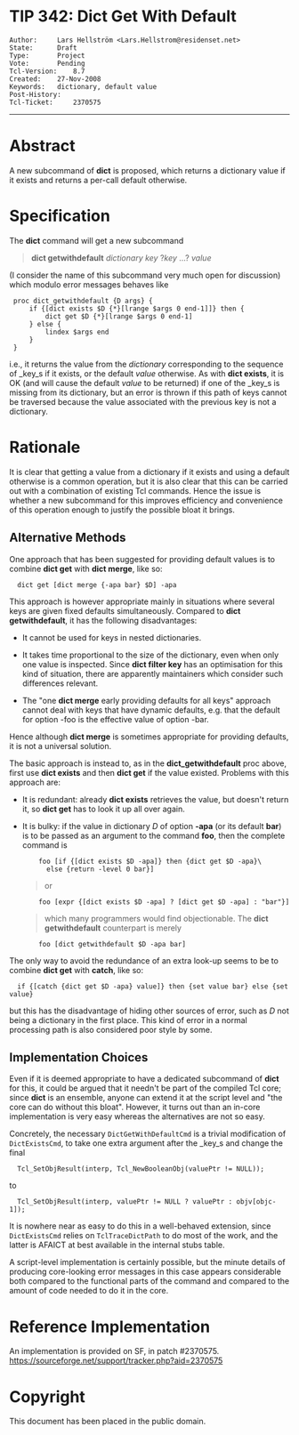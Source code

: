 # TIP 342: Dict Get With Default
	Author:		Lars Hellström <Lars.Hellstrom@residenset.net>
	State:		Draft
	Type:		Project
	Vote:		Pending
	Tcl-Version:	8.7
	Created:	27-Nov-2008
	Keywords:	dictionary, default value
	Post-History:	
	Tcl-Ticket:     2370575
-----

# Abstract

A new subcommand of **dict** is proposed, which returns a dictionary value
if it exists and returns a per-call default otherwise.

# Specification

The **dict** command will get a new subcommand

 > **dict getwithdefault** _dictionary_ _key_ ?_key_ ...?  _value_

\(I consider the name of this subcommand very much open for discussion\) which
modulo error messages behaves like

	 proc dict_getwithdefault {D args} {
	     if {[dict exists $D {*}[lrange $args 0 end-1]]} then {
	         dict get $D {*}[lrange $args 0 end-1]
	     } else {
	         lindex $args end
	     }
	 }

i.e., it returns the value from the _dictionary_ corresponding to the
sequence of _key_s if it exists, or the default _value_ otherwise. As with
**dict exists**, it is OK \(and will cause the default _value_ to be
returned\) if one of the _key_s is missing from its dictionary, but an error
is thrown if this path of keys cannot be traversed because the value
associated with the previous key is not a dictionary.

# Rationale

It is clear that getting a value from a dictionary if it exists and using a
default otherwise is a common operation, but it is also clear that this can be
carried out with a combination of existing Tcl commands. Hence the issue is
whether a new subcommand for this improves efficiency and convenience of this
operation enough to justify the possible bloat it brings.

## Alternative Methods

One approach that has been suggested for providing default values is to
combine **dict get** with **dict merge**, like so:

	  dict get [dict merge {-apa bar} $D] -apa

This approach is however appropriate mainly in situations where several keys
are given fixed defaults simultaneously. Compared to **dict
getwithdefault**, it has the following disadvantages:

   * It cannot be used for keys in nested dictionaries.

   * It takes time proportional to the size of the dictionary, even when only
     one value is inspected. Since **dict filter key** has an optimisation
     for this kind of situation, there are apparently maintainers which
     consider such differences relevant.

   * The "one **dict merge** early providing defaults for all keys" approach
     cannot deal with keys that have dynamic defaults, e.g. that the default
     for option -foo is the effective value of option -bar.

Hence although **dict merge** is sometimes appropriate for providing
defaults, it is not a universal solution.

The basic approach is instead to, as in the **dict\_getwithdefault** proc
above, first use **dict exists** and then **dict get** if the value
existed. Problems with this approach are:

   * It is redundant: already **dict exists** retrieves the value, but
     doesn't return it, so **dict get** has to look it up all over again.

   * It is bulky: if the value in dictionary _D_ of option **-apa** \(or
     its default **bar**\) is to be passed as an argument to the command
     **foo**, then the complete command is

		     foo [if {[dict exists $D -apa]} then {dict get $D -apa}\
		       else {return -level 0 bar}]

	   > or 

		     foo [expr {[dict exists $D -apa] ? [dict get $D -apa] : "bar"}]

	   > which many programmers would find objectionable. The **dict
     getwithdefault** counterpart is merely

		     foo [dict getwithdefault $D -apa bar]

The only way to avoid the redundance of an extra look-up seems to be to
combine **dict get** with **catch**, like so:

	  if {[catch {dict get $D -apa} value]} then {set value bar} else {set value}

but this has the disadvantage of hiding other sources of error, such as _D_
not being a dictionary in the first place. This kind of error in a normal
processing path is also considered poor style by some.

## Implementation Choices

Even if it is deemed appropriate to have a dedicated subcommand of **dict**
for this, it could be argued that it needn't be part of the compiled Tcl core;
since **dict** is an ensemble, anyone can extend it at the script level and
"the core can do without this bloat". However, it turns out than an in-core
implementation is very easy whereas the alternatives are not so easy.

Concretely, the necessary `DictGetWithDefaultCmd` is a trivial modification of
`DictExistsCmd`, to take one extra argument after the _key_s and change the
final

	  Tcl_SetObjResult(interp, Tcl_NewBooleanObj(valuePtr != NULL));

to

	  Tcl_SetObjResult(interp, valuePtr != NULL ? valuePtr : objv[objc-1]);

It is nowhere near as easy to do this in a well-behaved extension, since
`DictExistsCmd` relies on `TclTraceDictPath` to do most of the work, and the
latter is AFAICT at best available in the internal stubs table.

A script-level implementation is certainly possible, but the minute details of
producing core-looking error messages in this case appears considerable both
compared to the functional parts of the command and compared to the amount of
code needed to do it in the core.

# Reference Implementation

An implementation is provided on SF, in patch \#2370575.
<https://sourceforge.net/support/tracker.php?aid=2370575> 

# Copyright

This document has been placed in the public domain. 

